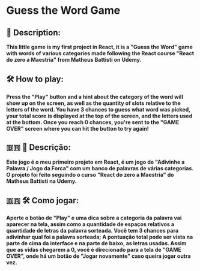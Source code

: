 # Guess the Word Game

## 📁 Description:
**This little game is my first project in React, it is a "Guess the Word" game with words of various categories made following the React course "React do zero a Maestria" from Matheus Battisti on Udemy.**

## 🛠️ How to play:
**Press the "Play" button and a hint about the category of the word will show up on the screen, as well as the quantity of slots relative to the letters of the word. You have 3 chances to guess what word was picked, your total score is displayed at the top of the screen, and the letters used at the bottom. Once you reach 0 chances, you're sent to the "GAME OVER" screen where you can hit the button to try again!**


## 🇧🇷 📁 Descrição:
**Este jogo é o meu primeiro projeto em React, é um jogo de "Adivinhe a Palavra / Jogo da Forca" com um banco de palavras de várias categorias. O projeto foi feito seguindo o curso "React do zero a Maestria" do Matheus Battisti na Udemy.**

## 🇧🇷 🛠️ Como jogar:
**Aperte o botão de "Play" e uma dica sobre a categoria da palavra vai aparecer na tela, assim como a quantidade de espaços relativos a quantidade de letras da palavra sorteada. Você tem 3 chances para adivinhar qual foi a palavra sorteada; A pontuação total pode ser vista na parte de cima da interface e na parte de baixo, as letras usadas. Assim que as vidas chegarem a 0, você é direcionado para a tela de "GAME OVER", onde há um botão de "Jogar novamente" caso queira jogar outra vez.**

